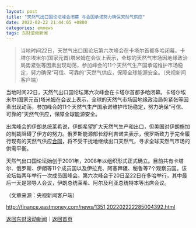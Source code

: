 ```yaml
---
layout: post
title: "天然气出口国论坛峰会闭幕 与会国承诺努力确保天然气供应"
date: 2022-02-22 21:44:05 +0800
categories: emnews
tags: 东财滚动新闻
---
```

> 当地时间22日，天然气出口国论坛第六次峰会在卡塔尔首都多哈闭幕。卡塔尔埃米尔(国家元首)塔米姆在会议上表示，全球的天然气市场因地缘政治局势紧张等因素出现动荡，参加峰会的11个天然气生产国承诺维护市场稳定，努力确保“可信、可靠的”天然气供应，保障全球能源安全。（央视新闻客户端）

<p>当地时间22日，天然气出口国论坛第六次峰会在卡塔尔首都多哈闭幕。卡塔尔埃米尔(国家元首)塔米姆在会议上表示，全球的天然气市场因地缘政治局势紧张等因素出现动荡，参加峰会的11个天然气生产国承诺维护市场稳定，努力确保“可信、可靠的”天然气供应，保障全球能源安全。</p><p>出席峰会的伊朗总统莱希说，伊朗希望扩大天然气生产和出口，但美国对伊朗施加的制裁阻碍了伊方的努力。俄罗斯能源部长舒利吉诺夫表示，俄罗斯致力于完全履行现有的天然气供应<span id="Info.3300"><a href="http://data.eastmoney.com/zdht/" class="infokey">合同</a></span>，将不受干扰地继续出口天然气，寻求全球天然气市场的供需平衡。</p><p>天然气出口国论坛始创于2001年，2008年以组织形式正式确立。目前共有卡塔尔、俄罗斯、伊朗等11个成员国以及伊拉克、阿塞拜疆、秘鲁等7个观察员国。该论坛每两年举行一次成员国峰会。第六次峰会于20日至22日在多哈举行，其中最后一天是领导人会议，伊朗总统莱希、阿尔及利亚总统特本等出席会议。</p><p class="em_media">（文章来源：央视新闻客户端）</p>

<http://finance.eastmoney.com/news/1351,202202222285004392.html>

[返回东财滚动新闻](//finews.withounder.com/emnews/)｜[返回首页](//finews.withounder.com/)